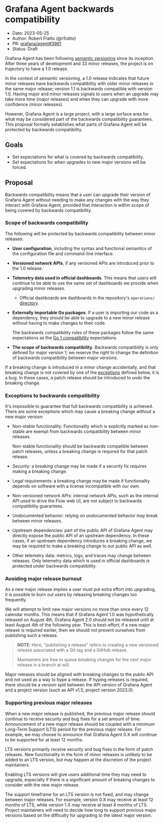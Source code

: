 # Grafana Agent backwards compatibility 

* Date: 2023-05-25
* Author: Robert Fratto (@rfratto)
* PR: [grafana/agent#3981](https://github.com/grafana/agent/pull/3981)
* Status: Draft

Grafana Agent has been following [semantic versioning](https://semver.org/) since its inception.
After three years of development and 33 minor releases, the project is on trajectory to have a 1.0 release. 

In the context of semantic versioning, a 1.0 release indicates that future minor releases have backwards compatibility with older minor releases in the same major release; version 1.1 is backwards compatible with version 1.0. Having major and minor releases signals to users when an upgrade may take more time (major releases) and when they can upgrade with more confidence (minor releases).

However, Grafana Agent is a large project, with a large surface area for what may be considered part of the backwards compatibility guarantees. This proposal formally establishes what parts of Grafana Agent will be protected by backwards compatibility. 

## Goals 

- Set expectations for what is covered by backwards compatibility. 
- Set expectations for when upgrades to new major versions will be forced.

## Proposal 

Backwards compatibility means that a user can upgrade their version of Grafana Agent without needing to make any changes with the way they interact with Grafana Agent, provided that interaction is within scope of being covered by backwards compatibility.

### Scope of backwards compatibility   

The following will be protected by backwards compatibility between minor releases: 

- **User configuration**, including the syntax and functional semantics of the configuration file and command-line interface.

- **Versioned network APIs**, if any versioned APIs are introduced prior to the 1.0 release.

- **Telemetry data used in official dashboards**. This means that users will continue to be able to use the same set of dashboards we provide when upgrading minor releases.    

  - Official dashboards are dashboards in the repository's `operations/` [directory](../../operations/).

- **Externally importable Go packages**. If a user is importing our code as a dependency, they should be able to upgrade to a new minor release without having to make changes to their code.

  The backwards compatibility rules of these packages follow the same expectations as the [Go 1 compatibility][] expectations.

- **The scope of backwards compatibility**. Backwards compatibility is only defined for major version 1; we reserve the right to change the definition of backwards compatibility between major versions. 

If a breaking change is introduced in a minor change accidentally, and that breaking change is not covered by one of the [exceptions][] defined below, it is a bug. In these cases, a patch release should be introduced to undo the breaking change. 

[exceptions]: #exceptions-to-backwards-compatibility
[Go 1 compatibility]: https://go.dev/doc/go1compat

### Exceptions to backwards compatibility 

It's impossible to guarantee that full backwards compatibility is achieved. There are some exceptions which may cause a breaking change without a new major version:

- Non-stable functionality: Functionality which is explicitly marked as non-stable are exempt from backwards compatibility between minor releases.

  Non-stable functionality should be backwards compatible between patch releases, unless a breaking change is required for that patch release.

- Security: a breaking change may be made if a security fix requires making a breaking change. 

- Legal requirements: a breaking change may be made if functionality depends on software with a license incompatible with our own.

- Non-versioned network APIs: internal network APIs, such as the internal API used to drive the Flow web UI, are not subject to backwards compatibility guarantees.

- Undocumented behavior: relying on undocumented behavior may break between minor releases. 

- Upstream dependencies: part of the public API of Grafana Agent may directly expose the public API of an upstream dependency. In these cases, if an upstream dependency introduces a breaking change, we may be required to make a breaking change to our public API as well.   

- Other telemetry data: metrics, logs, and traces may change between releases. Only telemetry data which is used in official dashboards is protected under backwards compatibility.

### Avoiding major release burnout 

As a new major release implies a user must put extra effort into upgrading, it is possible to burn out users by releasing breaking changes too frequently. 

We will attempt to limit new major versions no more than once every 12 calendar months. This means that if Grafana Agent 1.0 was hypothetically released on August 4th, Grafana Agent 2.0 should not be released until at least August 4th of the following year. This is best-effort; if a new major release is required earlier, then we should not prevent ourselves from publishing such a release.

> **NOTE**: Here, "publishing a release" refers to creating a new versioned release associated with a Git tag and a GitHub release.
>
> Maintainers are free to queue breaking changes for the next major release in a branch at will.

Major releases should be aligned with breaking changes to the public API and not used as a way to hype a release. If hyping releases is required, there should be a version split between the API version of Grafana Agent and a project version (such as API v1.5, project version 2023.0).   

### Supporting previous major releases

When a new major release is published, the previous major release should continue to receive security and bug fixes for a set amount of time. Announcement of a new major release should be coupled with a minimum Long-Term Support (LTS) period for the previous major release. For example, we may choose to announce that Grafana Agent 0.X will continue to be supported for at least 12 months. 

LTS versions primarily receive security and bug fixes in the form of patch releases. New functionality in the form of minor releases is unlikely to be added to an LTS version, but may happen at the discretion of the project maintainers. 

Enabling LTS versions will give users additional time they may need to upgrade, especially if there is a significant amount of breaking changes to consider with the new major release. 

The support timeframe for an LTS version is not fixed, and may change between major releases. For example, version 0.X may receive at least 12 months of LTS, while version 1.X may receive at least 4 months of LTS. Project maintainers will need to decide how long to support previous major versions based on the difficulty for upgrading to the latest major version.

